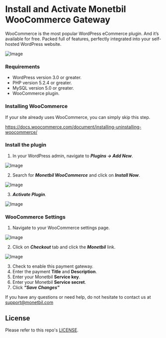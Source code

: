 # Install and Activate Monetbil WooCommerce Gateway
WooCommerce is the most popular WordPress eCommerce plugin. And it’s available for free. Packed full of features, perfectly integrated into your self-hosted WordPress website.

![Image](https://www.monetbil.com/support/wp-content/uploads/2017/04/WooCommerce-logo.png)

### Requirements

* WordPress version 3.0 or greater.
* PHP version 5.2.4 or greater.
* MySQL version 5.0 or greater.
* WooCommerce plugin.

### Installing WooCommerce
If your site already uses WooCommerce, you can simply skip this step.

https://docs.woocommerce.com/document/installing-uninstalling-woocommerce/

### Install the plugin

1. In your WordPress admin, navigate to ***Plugins -> Add New***.

![Image](https://www.monetbil.com/support/wp-content/uploads/2017/04/pluginsaddnew.png)

2. Search for ***Monetbil WooCommerce*** and click on ***Install Now***.

![Image](https://www.monetbil.com/support/wp-content/uploads/2017/06/pluginsearch.png)

3. ***Activate Plugin***.

![Image](https://www.monetbil.com/support/wp-content/uploads/2017/06/pluginactivate.png)

### WooCommerce Settings

1. Navigate to your WooCommerce settings page.

![Image](https://www.monetbil.com/support/wp-content/uploads/2017/04/woocommercesettings.png)

2. Click on ***Checkout*** tab and click the ***Monetbil*** link.

![Image](https://www.monetbil.com/support/wp-content/uploads/2017/04/checkouttab.png)

3. Check to enable this payment gateway.
5. Enter the payment **Title** and **Description**.
6. Enter your Monetbil **Service key**.
7. Enter your Monetbil **Service secret**.
8. Click ***"Save Changes"***

If you have any questions or need help, do not hesitate to contact us at [support@monetbil.com](https://www.monetbil.com/contact/support/?referral=github)

## License

Please refer to this repo's [LICENSE](LICENSE).
